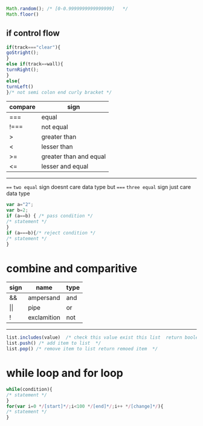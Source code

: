 ```js
Math.random(); /* [0-0.9999999999999999]   */
Math.floor()
```

## if control flow
```js
if(track==="clear"){
goStright();
} 
else if(track==wall){
turnRight();
} 
else{
turnLeft()
}/* not semi colon end curly bracket */

```
|compare|  sign|
|----|------|
|===|equal|
| !===|not equal|
|>|greater than|
|< |lesser than|
|>=|greater than and equal|
|<=|lesser and equal|


-------
`==` `two equal` sign  doesnt care data type  but `===` `three equal` sign just care data type
```js
var a="2"; 
var b=2; 
if (a==b) { /* pass condition */
/* statement */
}
if (a===b){/* reject condition */
/* statement */
}
```
#  combine and comparitive
|sign|  name|type|
|----|------|-----|
|&&|ampersand|and|
| \|\| |pipe|or|
|!|exclamition|not|

-----
```js
list.includes(value)  /* check this value exist this list  return boolean true or false */
list.push() /* add item to list  */
list.pop() /* remove item to list return remoed item  */
```
# while loop  and for loop

```js
while(condition){
/* statement */
}
for(var i=0 */[start]*/;i<100 */[end]*/;i++ */[change]*/){
/* statement */
}
